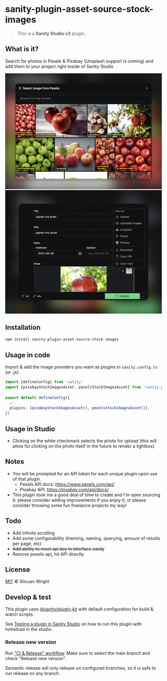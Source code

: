 # sanity-plugin-asset-source-stock-images

> This is a **Sanity Studio v3** plugin.

## What is it?

Search for photos in Pexels & Pixabay (Unsplash support is coming) and add them to your project right inside of Sanity Studio

![Stock Images interface](assets/interface.png)
![Stock Images menu](assets/menu.png)

## Installation

```sh
npm install sanity-plugin-asset-source-stock-images
```

## Usage in code

Import & add the image providers you want as plugins in `sanity.config.ts` (or .js):

```ts
import {defineConfig} from 'sanity'
import {pixabayStockImagesAsset, pexelsStockImagesAsset} from 'sanity-plugin-asset-source-stock-images'

export default defineConfig({
  //...
  plugins: [pixabayStockImagesAsset(), pexelsStockImagesAsset()],
})
```

## Usage in Studio
- Clicking on the white checkmark selects the photo for upload (this will allow for clicking on the photo itself in the future to render a lightbox)

## Notes

- You will be prompted for an API token for each unique plugin upon use of that plugin. 
  - Pexels API docs: https://www.pexels.com/api/
  - Pixabay API: https://pixabay.com/api/docs/
- This plugin took me a good deal of time to create and I'm open sourcing it:
please consider adding improvements if you enjoy it, or please consider
throwing some fun freelance projects my way!

## Todo

- Add infinite scrolling
- Add some configurability (theming, naming, querying, amount of results per page, etc)
- ~~Add ability to reset api key in interface easily~~
- Remove pexels-api, hit API directly

## License

[MIT](LICENSE) © Silouan Wright

## Develop & test

This plugin uses [@sanity/plugin-kit](https://github.com/sanity-io/plugin-kit)
with default configuration for build & watch scripts.

See [Testing a plugin in Sanity Studio](https://github.com/sanity-io/plugin-kit#testing-a-plugin-in-sanity-studio)
on how to run this plugin with hotreload in the studio.


### Release new version

Run ["CI & Release" workflow](https://github.com/reywright/sanity-plugin-asset-source-stock-images/actions/workflows/main.yml).
Make sure to select the main branch and check "Release new version".

Semantic release will only release on configured branches, so it is safe to run release on any branch.